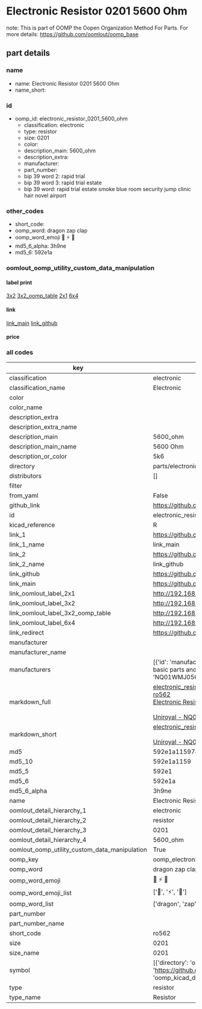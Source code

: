 # Electronic Resistor 0201 5600 Ohm  

note: This is part of OOMP the Oopen Organization Method For Parts. For more details: https://github.com/oomlout/oomp_base

##  part details
  







### name
* name: Electronic Resistor 0201 5600 Ohm
* name_short: 
### id
* oomp_id: electronic_resistor_0201_5600_ohm
  * classification: electronic
  * type: resistor
  * size: 0201
  * color: 
  * description_main: 5600_ohm
  * description_extra: 
  * manufacturer: 
  * part_number: 
  * bip 39 word 2: rapid trial
  * bip 39 word 3: rapid trial estate
  * bip 39 word: rapid trial estate smoke blue room security jump clinic hair novel airport

### other_codes
* short_code: 
* oomp_word: dragon zap clap
* oomp_word_emoji :dragon: :zap: :clap:
* md5_6_alpha: 3h9ne
* md5_6: 592e1a






### oomlout_oomp_utility_custom_data_manipulation
#### label print
[3x2](http://192.168.1.245:1112/?label=oomp%203h9ne)
[3x2_oomp_table](http://192.168.1.108:1112/?label=oomp%203h9ne)
[2x1](http://192.168.1.242:1112/?label=oomp%203h9ne)
[6x4](http://192.168.1.55:1112/?label=oomp%203h9ne)    

#### link

[link_main](https://github.com/oomlout/oomlout_oomp_version_1_messy/tree/main/parts/electronic_resistor_0201_5600_ohm) [link_github](https://github.com/oomlout/oomlout_oomp_version_1_messy/tree/main/parts/electronic_resistor_0201_5600_ohm)                             

#### price







### all codes 
| key | value |  
| --- | --- |  
| classification | electronic |  
| classification_name | Electronic |  
| color |  |  
| color_name |  |  
| description_extra |  |  
| description_extra_name |  |  
| description_main | 5600_ohm |  
| description_main_name | 5600 Ohm |  
| description_or_color | 5k6 |  
| directory | parts/electronic_resistor_0201_5600_ohm |  
| distributors | [] |  
| filter |  |  
| from_yaml | False |  
| github_link | https://github.com/oomlout/oomlout_oomp_part_src/tree/main/parts/electronic_resistor_0201_5600_ohm |  
| id | electronic_resistor_0201_5600_ohm |  
| kicad_reference | R |  
| link_1 | https://github.com/oomlout/oomlout_oomp_version_1_messy/tree/main/parts/electronic_resistor_0201_5600_ohm |  
| link_1_name | link_main |  
| link_2 | https://github.com/oomlout/oomlout_oomp_version_1_messy/tree/main/parts/electronic_resistor_0201_5600_ohm |  
| link_2_name | link_github |  
| link_github | https://github.com/oomlout/oomlout_oomp_version_1_messy/tree/main/parts/electronic_resistor_0201_5600_ohm |  
| link_main | https://github.com/oomlout/oomlout_oomp_version_1_messy/tree/main/parts/electronic_resistor_0201_5600_ohm |  
| link_oomlout_label_2x1 | http://192.168.1.242:1112/?label=oomp%203h9ne |  
| link_oomlout_label_3x2 | http://192.168.1.245:1112/?label=oomp%203h9ne |  
| link_oomlout_label_3x2_oomp_table | http://192.168.1.108:1112/?label=oomp%203h9ne |  
| link_oomlout_label_6x4 | http://192.168.1.55:1112/?label=oomp%203h9ne |  
| link_redirect | https://github.com/oomlout/oomlout_oomp_version_1_messy/tree/main/parts/electronic_resistor_0201_5600_ohm |  
| manufacturer |  |  
| manufacturer_name |  |  
| manufacturers | [{'id': 'manufacturer_uniroyal', 'link': '', 'name': 'Uniroyal', 'note': {'reason': 'did this one first, but not in jlc pcb basic parts and 1 percent are and they are the same price', 'reason_short': 'not in jlc basic parts'}, 'part_number': 'NQ01WMJ0562TEE'}] |  
| markdown_full | [electronic_resistor_0201_5600_ohm](none)<br>[ro562](none)<br>[Electronic Resistor 0201 5600 Ohm](none)<br><br>[Uniroyal - NQ01WMJ0562TEE- not in jlc basic parts]() [(L)  ](https://www.lcsc.com/search?q=NQ01WMJ0562TEE)[(D)  ](https://www.digikey.com/en/products?keywords=NQ01WMJ0562TEE)[(M)  ](https://www.mouser.com/Search/Refine?Keyword=NQ01WMJ0562TEE)[(N)  ](https://www.newark.com/search?st=NQ01WMJ0562TEE)[(SZ)  ](https://so.szlcsc.com/global.html?k=NQ01WMJ0562TEE)<br> |  
| markdown_short | [electronic_resistor_0201_5600_ohm](none)<br><br>[Uniroyal - NQ01WMJ0562TEE- not in jlc basic parts]() |  
| md5 | 592e1a115978f85aef8c2ccc9afa0d8f |  
| md5_10 | 592e1a1159 |  
| md5_5 | 592e1 |  
| md5_6 | 592e1a |  
| md5_6_alpha | 3h9ne |  
| name | Electronic Resistor 0201 5600 Ohm |  
| oomlout_detail_hierarchy_1 | electronic |  
| oomlout_detail_hierarchy_2 | resistor |  
| oomlout_detail_hierarchy_3 | 0201 |  
| oomlout_detail_hierarchy_4 | 5600_ohm |  
| oomlout_oomp_utility_custom_data_manipulation | True |  
| oomp_key | oomp_electronic_resistor_0201_5600_ohm |  
| oomp_word | dragon zap clap |  
| oomp_word_emoji | :dragon: :zap: :clap: |  
| oomp_word_emoji_list | [':dragon:', ':zap:', ':clap:'] |  
| oomp_word_list | ['dragon', 'zap', 'clap'] |  
| part_number |  |  
| part_number_name |  |  
| short_code | ro562 |  
| size | 0201 |  
| size_name | 0201 |  
| symbol | [{'directory': 'oomlout_oomp_symbol_bot/symbols/kicad_device_r//working/working.kicad_sym', 'index': 0, 'link': 'https://github.com/oomlout/oomlout_oomp_symbol_bot/tree/main/symbols/kicad_device_r', 'oomp_key': 'oomp_kicad_device_r'}] |  
| type | resistor |  
| type_name | Resistor |  
